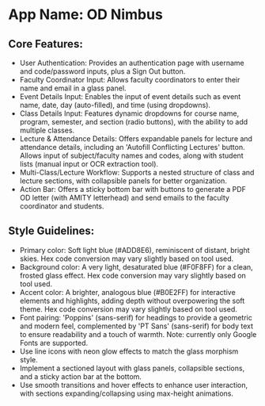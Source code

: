 # **App Name**: OD Nimbus

## Core Features:

- User Authentication: Provides an authentication page with username and code/password inputs, plus a Sign Out button.
- Faculty Coordinator Input: Allows faculty coordinators to enter their name and email in a glass panel.
- Event Details Input: Enables the input of event details such as event name, date, day (auto-filled), and time (using dropdowns).
- Class Details Input: Features dynamic dropdowns for course name, program, semester, and section (radio buttons), with the ability to add multiple classes.
- Lecture & Attendance Details: Offers expandable panels for lecture and attendance details, including an 'Autofill Conflicting Lectures' button. Allows input of subject/faculty names and codes, along with student lists (manual input or OCR extraction tool).
- Multi-Class/Lecture Workflow: Supports a nested structure of class and lecture sections, with collapsible panels for better organization.
- Action Bar: Offers a sticky bottom bar with buttons to generate a PDF OD letter (with AMITY letterhead) and send emails to the faculty coordinator and students.

## Style Guidelines:

- Primary color: Soft light blue (#ADD8E6), reminiscent of distant, bright skies. Hex code conversion may vary slightly based on tool used.
- Background color: A very light, desaturated blue (#F0F8FF) for a clean, frosted glass effect. Hex code conversion may vary slightly based on tool used.
- Accent color: A brighter, analogous blue (#B0E2FF) for interactive elements and highlights, adding depth without overpowering the soft theme. Hex code conversion may vary slightly based on tool used.
- Font pairing: 'Poppins' (sans-serif) for headings to provide a geometric and modern feel, complemented by 'PT Sans' (sans-serif) for body text to ensure readability and a touch of warmth. Note: currently only Google Fonts are supported.
- Use line icons with neon glow effects to match the glass morphism style.
- Implement a sectioned layout with glass panels, collapsible sections, and a sticky action bar at the bottom.
- Use smooth transitions and hover effects to enhance user interaction, with sections expanding/collapsing using max-height animations.